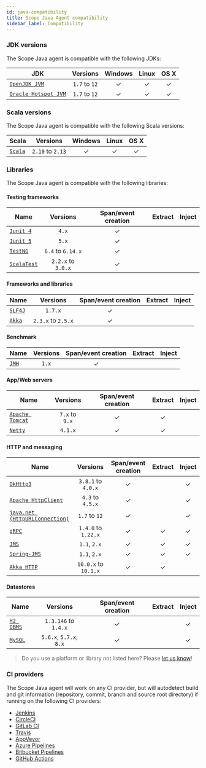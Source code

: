 ```yaml
---
id: java-compatibility
title: Scope Java Agent compatibility
sidebar_label: Compatibility
---
```


### JDK versions

The Scope Java agent is compatible with the following JDKs:

| JDK                                                                                        |   Versions    | Windows | Linux | OS X |
| ------------------------------------------------------------------------------------------ | :-----------: | :-----: | :---: | :--: |
| [`OpenJDK JVM`](https://openjdk.java.net/)                                                 | `1.7` to `12` |    ✓    |   ✓   |  ✓   |
| [`Oracle Hotspot JVM`](https://www.oracle.com/technetwork/java/javase/overview/index.html) | `1.7` to `12` |    ✓    |   ✓   |  ✓   |

### Scala versions

The Scope Java agent is compatible with the following Scala versions:

| Scala                                  |     Versions     | Windows | Linux | OS X |
| -------------------------------------- | :--------------: | :-----: | :---: | :--: |
| [`Scala`](https://www.scala-lang.org/) | `2.10` to `2.13` |    ✓    |   ✓   |  ✓   |

### Libraries

The Scope Java agent is compatible with the following libraries:

#### Testing frameworks

| Name                                     |      Versions      | Span/event creation | Extract | Inject |
| ---------------------------------------- | :----------------: | :-----------------: | :-----: | :----: |
| [`Junit 4`](https://junit.org/junit4/)   |       `4.x`        |          ✓          |         |        |
| [`Junit 5`](https://junit.org/junit5/)   |       `5.x`        |          ✓          |         |        |
| [`TestNG`](https://testng.org/)          | `6.4` to `6.14.x`  |          ✓          |         |        |
| [`ScalaTest`](http://www.scalatest.org/) | `2.2.x` to `3.0.x` |          ✓          |         |        |

#### Frameworks and libraries

| Name                              |      Versions      | Span/event creation | Extract | Inject |
| --------------------------------- | :----------------: | :-----------------: | :-----: | :----: |
| [`SLF4J`](https://www.slf4j.org/) |      `1.7.x`       |          ✓          |         |        |
| [`Akka`](https://akka.io/)        | `2.3.x` to `2.5.x` |          ✓          |         |        |

#### Benchmark

| Name                                                       | Versions | Span/event creation | Extract | Inject |
| ---------------------------------------------------------- | :------: | :-----------------: | :-----: | :----: |
| [`JMH`](https://openjdk.java.net/projects/code-tools/jmh/) |  `1.x`   |          ✓          |         |        |

#### App/Web servers

| Name                                         |    Versions    | Span/event creation | Extract | Inject |
| -------------------------------------------- | :------------: | :-----------------: | :-----: | :----: |
| [`Apache Tomcat`](http://tomcat.apache.org/) | `7.x` to `9.x` |          ✓          |    ✓    |        |
| [`Netty`](https://netty.io/)                 |    `4.1.x`     |          ✓          |    ✓    |        |

#### HTTP and messaging

| Name                                                                                                        |       Versions       | Span/event creation | Extract | Inject |
| ----------------------------------------------------------------------------------------------------------- | :------------------: | :-----------------: | :-----: | :----: |
| [`OkHttp3`](https://square.github.io/okhttp/)                                                               |  `3.8.1` to `4.0.x`  |          ✓          |         |   ✓    |
| [`Apache HttpClient`](https://hc.apache.org/httpcomponents-client-4.5.x/index.html/)                        |   `4.3` to `4.5.x`   |          ✓          |         |   ✓    |
| [`java.net (HttpURLConnection)`](https://docs.oracle.com/javase/8/docs/api/java/net/HttpURLConnection.html) |    `1.7` to `12`     |          ✓          |         |   ✓    |
| [`gRPC`](https://grpc.io/)                                                                                  | `1.4.0` to `1.22.x`  |          ✓          |    ✓    |   ✓    |
| [`JMS`](https://docs.oracle.com/javaee/6/tutorial/doc/bncdq.html)                                           |     `1.1`, `2.x`     |          ✓          |    ✓    |   ✓    |
| [`Spring-JMS`](https://spring.io/guides/gs/messaging-jms/)                                                  |     `1.1`, `2.x`     |          ✓          |    ✓    |   ✓    |
| [`Akka HTTP`](https://doc.akka.io/docs/akka-http/current/index.html)                                        | `10.0.x` to `10.1.x` |          ✓          |    ✓    |        |

#### Datastores

| Name                                                   |        Versions         | Span/event creation | Extract | Inject |
| ------------------------------------------------------ | :---------------------: | :-----------------: | :-----: | :----: |
| [`H2 DBMS`](https://www.h2database.com/html/main.html) |  `1.3.146` to `1.4.x`   |          ✓          |         |   ✓    |
| [`MySQL`](https://www.h2database.com/html/main.html)   | `5.6.x`, `5.7.x`, `8.x` |          ✓          |         |   ✓    |

> Do you use a platform or library not listed here? Please [let us know](https://home.undefinedlabs.com/goto/support)!

### CI providers

The Scope Java agent will work on any CI provider, but will autodetect build and git information
(repository, commit, branch and source root directory) if running on the following CI providers:

- [Jenkins](https://jenkins.io/)
- [CircleCI](https://circleci.com/)
- [GitLab CI](https://docs.gitlab.com/ee/ci/)
- [Travis](https://travis-ci.org/)
- [AppVeyor](https://www.appveyor.com/)
- [Azure Pipelines](https://azure.microsoft.com/en-us/services/devops/pipelines/)
- [Bitbucket Pipelines](https://bitbucket.org/product/features/pipelines)
- [GitHub Actions](https://github.com/features/actions)

